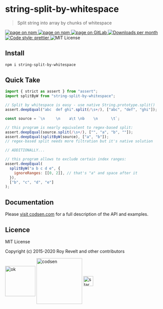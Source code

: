 # string-split-by-whitespace

> Split string into array by chunks of whitespace

<div class="package-badges">
  <a href="https://www.npmjs.com/package/string-split-by-whitespace" rel="nofollow noreferrer noopener">
    <img src="https://img.shields.io/badge/-npm-blue?style=flat-square" alt="page on npm">
  </a>
  <a href="https://codsen.com/os/string-split-by-whitespace" rel="nofollow noreferrer noopener">
    <img src="https://img.shields.io/badge/-Codsen-blue?style=flat-square" alt="page on npm">
  </a>
  <a href="https://gitlab.com/codsen/codsen/tree/master/packages/string-split-by-whitespace" rel="nofollow noreferrer noopener">
    <img src="https://img.shields.io/badge/-GitLab-blue?style=flat-square" alt="page on GitLab">
  </a>
  <a href="https://npmcharts.com/compare/string-split-by-whitespace?interval=30" rel="nofollow noreferrer noopener" target="_blank">
    <img src="https://img.shields.io/npm/dm/string-split-by-whitespace.svg?style=flat-square" alt="Downloads per month">
  </a>
  <a href="https://prettier.io" rel="nofollow noreferrer noopener" target="_blank">
    <img src="https://img.shields.io/badge/code_style-prettier-brightgreen.svg?style=flat-square" alt="Code style: prettier">
  </a>
  <img src="https://img.shields.io/badge/licence-MIT-brightgreen.svg?style=flat-square" alt="MIT License">
</div>

## Install

```bash
npm i string-split-by-whitespace
```

## Quick Take

```js
import { strict as assert } from "assert";
import splitByW from "string-split-by-whitespace";

// Split by whitespace is easy - use native String.prototype.split()
assert.deepEqual("abc  def ghi".split(/\s+/), ["abc", "def", "ghi"]);

const source = `\n     \n    a\t \nb    \n      \t`;

// this program is nearly equivalent to regex-based split:
assert.deepEqual(source.split(/\s+/), ["", "a", "b", ""]);
assert.deepEqual(splitByW(source), ["a", "b"]);
// regex-based split needs more filtration but it's native solution

// ADDITIONALLY...

// this program allows to exclude certain index ranges:
assert.deepEqual(
  splitByW("a b c d e", {
    ignoreRanges: [[0, 2]], // that's "a" and space after it
  }),
  ["b", "c", "d", "e"]
);
```

## Documentation

Please [visit codsen.com](https://codsen.com/os/string-split-by-whitespace/) for a full description of the API and examples.

## Licence

MIT License

Copyright (c) 2015-2020 Roy Revelt and other contributors

<img src="https://codsen.com/images/png-codsen-ok.png" width="98" alt="ok" align="center"> <img src="https://codsen.com/images/png-codsen-1.png" width="148" alt="codsen" align="center"> <img src="https://codsen.com/images/png-codsen-star-small.png" width="32" alt="star" align="center">
